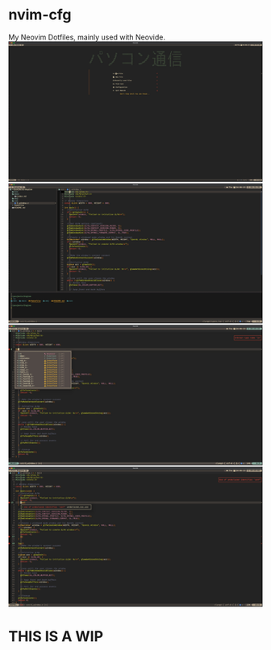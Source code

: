 # nvim-cfg

My Neovim Dotfiles, mainly used with Neovide.
![Home](screenshots/home.jpg)
![Example](screenshots/example.jpg)
![Cmp](screenshots/cmp.jpg)
![Diag](screenshots/diag.jpg)

# THIS IS A WIP
